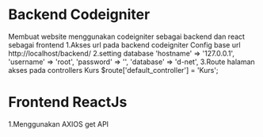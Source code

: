 # Backend Codeigniter
Membuat website menggunakan codeigniter sebagai backend dan react sebagai frontend
1.Akses url pada backend codeigniter
Config base url http://localhost/backend/
2.setting database
	'hostname' => '127.0.0.1',
	'username' => 'root',
	'password' => '',
	'database' => 'd-net',
3.Route halaman akses pada controllers Kurs
$route['default_controller'] = 'Kurs';

# Frontend ReactJs
1.Menggunakan AXIOS get API
